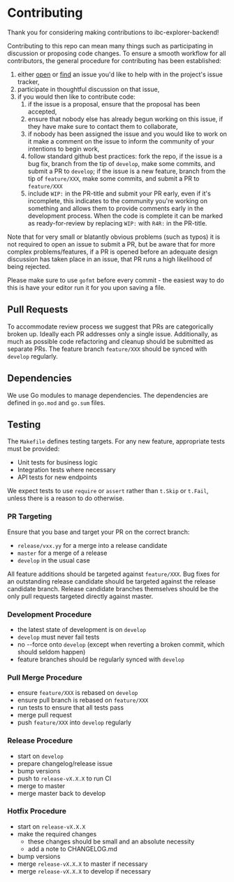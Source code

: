 # Contributing

Thank you for considering making contributions to ibc-explorer-backend!

Contributing to this repo can mean many things such as participating in
discussion or proposing code changes. To ensure a smooth workflow for all
contributors, the general procedure for contributing has been established:

1. either [open](https://github.com/irisnet/ibc-explorer-backend/issues/new) or [find](https://github.com/irisnet/ibc-explorer-backend/issues)  an issue you'd like to help with in the project's issue tracker,
2. participate in thoughtful discussion on that issue,
3. if you would then like to contribute code:
   1. if the issue is a proposal, ensure that the proposal has been accepted,
   2. ensure that nobody else has already begun working on this issue, if they have
      make sure to contact them to collaborate,
   3. if nobody has been assigned the issue and you would like to work on it
      make a comment on the issue to inform the community of your intentions
      to begin work,
   4. follow standard github best practices: fork the repo,
      if the issue is a bug fix, branch from the
      tip of `develop`, make some commits, and submit a PR to `develop`; if the issue is a new feature,
      branch from the tip of `feature/XXX`, make some commits, and submit a PR to `feature/XXX`
   5. include `WIP:` in the PR-title and submit your PR early, even if it's
      incomplete, this indicates to the community you're working on something and
      allows them to provide comments early in the development process. When the code
      is complete it can be marked as ready-for-review by replacing `WIP:` with
      `R4R:` in the PR-title.

Note that for very small or blatantly obvious problems (such as typos) it is 
not required to open an issue to submit a PR, but be aware that for more complex
problems/features, if a PR is opened before an adequate design discussion has
taken place in an issue, that PR runs a high likelihood of being rejected. 

Please make sure to use `gofmt` before every commit - the easiest way to do this is have your editor run it for you upon saving a file.

## Pull Requests

To accommodate review process we suggest that PRs are categorically broken up.
Ideally each PR addresses only a single issue. Additionally, as much as possible
code refactoring and cleanup should be submitted as separate PRs. The feature branch `feature/XXX` should be synced with `develop` regularly.

## Dependencies

We use Go modules to manage dependencies. The dependencies are defined in `go.mod` and `go.sum` files.

## Testing

The `Makefile` defines testing targets. For any new feature, appropriate tests must be provided:
- Unit tests for business logic
- Integration tests where necessary
- API tests for new endpoints

We expect tests to use `require` or `assert` rather than `t.Skip` or `t.Fail`,
unless there is a reason to do otherwise.

### PR Targeting

Ensure that you base and target your PR on the correct branch:

- `release/vxx.yy` for a merge into a release candidate
- `master` for a merge of a release
- `develop` in the usual case

All feature additions should be targeted against `feature/XXX`. Bug fixes for an outstanding release candidate
should be targeted against the release candidate branch. Release candidate branches themselves should be the
only pull requests targeted directly against master.

### Development Procedure

- the latest state of development is on `develop`
- `develop` must never fail tests
- no --force onto `develop` (except when reverting a broken commit, which should seldom happen)
- feature branches should be regularly synced with `develop`

### Pull Merge Procedure

- ensure `feature/XXX` is rebased on `develop`
- ensure pull branch is rebased on `feature/XXX`
- run tests to ensure that all tests pass
- merge pull request
- push `feature/XXX` into `develop` regularly

### Release Procedure

- start on `develop`
- prepare changelog/release issue
- bump versions
- push to `release-vX.X.X` to run CI
- merge to master
- merge master back to develop

### Hotfix Procedure

- start on `release-vX.X.X`
- make the required changes
  - these changes should be small and an absolute necessity
  - add a note to CHANGELOG.md
- bump versions
- merge `release-vX.X.X` to master if necessary
- merge `release-vX.X.X` to develop if necessary
